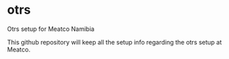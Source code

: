 # otrs
Otrs setup for Meatco Namibia

This github repository will keep all the setup info regarding the otrs setup at Meatco.
